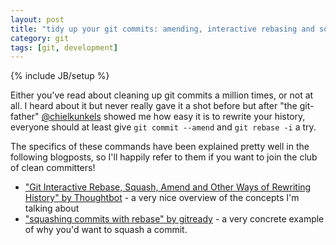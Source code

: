 ```yaml
---
layout: post
title: "tidy up your git commits: amending, interactive rebasing and squashing commits"
category: git
tags: [git, development]
---
```

{% include JB/setup %}

Either you've read about cleaning up git commits a million times, or not at all. I heard about it but never really gave it a shot before but after "the git-father" [@chielkunkels](http://www.twitter.com/chielkunkels) showed me how easy it is to rewrite your history, everyone should at least give `git commit --amend` and `git rebase -i` a try.

The specifics of these commands have been explained pretty well in the following blogposts, so I'll happily refer to them if you want to join the club of clean committers!

- ["Git Interactive Rebase, Squash, Amend and Other Ways of Rewriting History" by Thoughtbot](https://robots.thoughtbot.com/git-interactive-rebase-squash-amend-rewriting-history) - a very nice overview of the concepts I'm talking about
- ["squashing commits with rebase" by gitready](http://gitready.com/advanced/2009/02/10/squashing-commits-with-rebase.html) - a very concrete example of why you'd want to squash a commit.
